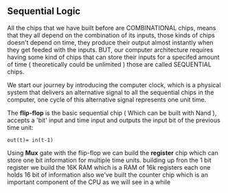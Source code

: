 ## Sequential Logic 
All the chips that we have built before are COMBINATIONAL chips, means that they all depend on the combination of its inputs, those kinds of chips doesn't depend on time, they produce their output almost instantly when they get feeded with the inputs.
BUT, our computer architecture requires having some kind of chips that can store their inputs for a specifed amount of time ( theoretically could be unlimited )  those are called SEQUENTIAL chips. 

We start our journey by introducing the computer clock, which is a physical system that delivers an alternative signal to all the sequential chips in the computer, one cycle of this alternative signal represents one unit time. 

The **flip-flop** is the basic sequential chip ( Which can be built with Nand ), accepts a 'bit' input and time input and outputs the input bit of the previous time unit: 
```
out(t)= in(t-1)
```

Using **Mux** gate with the flip-flop we can build the **register** chip which can store one bit information for multiple time units.
building up fron the 1 bit register we build the 16K RAM which is a RAM of 16k registers each one holds 16 bit of information
also we've built the counter chip which is an important component of the CPU as we will see in a while 
